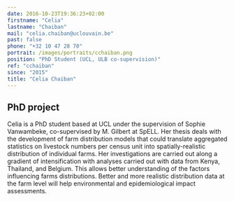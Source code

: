 ```yaml
---
date: 2016-10-23T19:36:23+02:00
firstname: "Celia"
lastname: "Chaiban"
mail: "celia.chaiban@uclouvain.be"
past: false
phone: "+32 10 47 28 70"
portrait: /images/portraits/cchaiban.png
position: "PhD Student (UCL, ULB co-supervision)"
ref: "cchaiban"
since: "2015"
title: "Celia Chaiban"
---
```


## PhD project
Celia is a PhD student based at UCL under the supervision of Sophie Vanwambeke, co-supervised by M. Gilbert at SpELL. Her thesis deals with the development of farm distribution models that could translate aggregated statistics on livestock numbers per census unit into spatially-realistic distribution of individual farms. Her investigations are carried out along a gradient of intensification with analyses carried out with data from Kenya, Thailand, and Belgium. This allows better understanding of the factors influencing farms distributions. Better and more realistic distribution data at the farm level will help environmental and epidemiological impact assessments.


